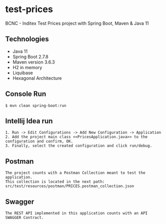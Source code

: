 # test-prices
BCNC - Inditex Test Prices project with Spring Boot, Maven &amp; Java 11

## Technologies

   * Java 11
   * Spring Boot 2.7.8
   * Maven version 3.6.3
   * H2 in memory
   * Liquibase
   * Hexagonal Architecture

## Console Run

    $ mvn clean spring-boot:run

## Intellij Idea run

    1. Run -> Edit Configurations -> Add New Configuration -> Application
    2. Add the project main class <<PricesApplication.java>> to the configuration and confirm, OK.
    3. Finally, select the created configuration and click run/debug.

## Postman

    The project counts with a Postman Collection meant to test the application.
    This collection is located in the next path: src/test/resources/postman/PRICES.postman_collection.json

## Swagger 

    The REST API implemented in this application counts with an API SWAGGER Contract.